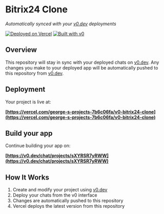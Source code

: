 # Bitrix24 Clone

*Automatically synced with your [v0.dev](https://v0.dev) deployments*

[![Deployed on Vercel](https://img.shields.io/badge/Deployed%20on-Vercel-black?style=for-the-badge&logo=vercel)](https://vercel.com/george-s-projects-7b6c06fa/v0-bitrix24-clone)
[![Built with v0](https://img.shields.io/badge/Built%20with-v0.dev-black?style=for-the-badge)](https://v0.dev/chat/projects/sXYRSR7yRWW)

## Overview

This repository will stay in sync with your deployed chats on [v0.dev](https://v0.dev).
Any changes you make to your deployed app will be automatically pushed to this repository from [v0.dev](https://v0.dev).

## Deployment

Your project is live at:

**[https://vercel.com/george-s-projects-7b6c06fa/v0-bitrix24-clone](https://vercel.com/george-s-projects-7b6c06fa/v0-bitrix24-clone)**

## Build your app

Continue building your app on:

**[https://v0.dev/chat/projects/sXYRSR7yRWW](https://v0.dev/chat/projects/sXYRSR7yRWW)**

## How It Works

1. Create and modify your project using [v0.dev](https://v0.dev)
2. Deploy your chats from the v0 interface
3. Changes are automatically pushed to this repository
4. Vercel deploys the latest version from this repository